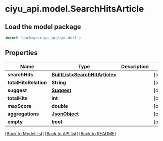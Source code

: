 # ciyu_api.model.SearchHitsArticle

## Load the model package
```dart
import 'package:ciyu_api/api.dart';
```

## Properties
Name | Type | Description | Notes
------------ | ------------- | ------------- | -------------
**searchHits** | [**BuiltList&lt;SearchHitArticle&gt;**](SearchHitArticle.md) |  | [optional] 
**totalHitsRelation** | **String** |  | [optional] 
**suggest** | [**Suggest**](Suggest.md) |  | [optional] 
**totalHits** | **int** |  | [optional] 
**maxScore** | **double** |  | [optional] 
**aggregations** | [**JsonObject**](.md) |  | [optional] 
**empty** | **bool** |  | [optional] 

[[Back to Model list]](../README.md#documentation-for-models) [[Back to API list]](../README.md#documentation-for-api-endpoints) [[Back to README]](../README.md)


